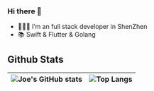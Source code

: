 <!--
**aidevjoe/aidevjoe** is a ✨ _special_ ✨ repository because its `README.md` (this file) appears on your GitHub profile.

Here are some ideas to get you started:

- 🔭 I’m currently working on ...
- 👯 I’m looking to collaborate on ...
- 🤔 I’m looking for help with ...
- 💬 Ask me about ...
- 📫 How to reach me: ...
- 😄 Pronouns: ...
- ⚡ Fun fact: ...
-->

<!-- <img align="right" src="https://github-readme-stats.vercel.app/api?username=aidevjoe&show_icons=true&icon_color=CE1D2D&text_color=718096&bg_color=ffffff&hide_title=true" /> -->

### Hi there 👋

- 👨🏻‍💻 I’m an full stack developer in ShenZhen
- 📚 Swift & Flutter & Golang
<!-- 🌱 I’m currently learning Flutter-->



## Github Stats
|![Joe's GitHub stats](https://github-readme-stats.vercel.app/api?username=aidevjoe&count_private=true&show_icons=true&theme=tokyonight) | ![Top Langs](https://github-readme-stats-eight-theta.vercel.app/api/top-langs/?username=aidevjoe&layout=compact&langs_count=10&theme=tokyonight&size_weight=0.5&count_weight=0.5&hide=html,css) |
 | ------- | ------- |

